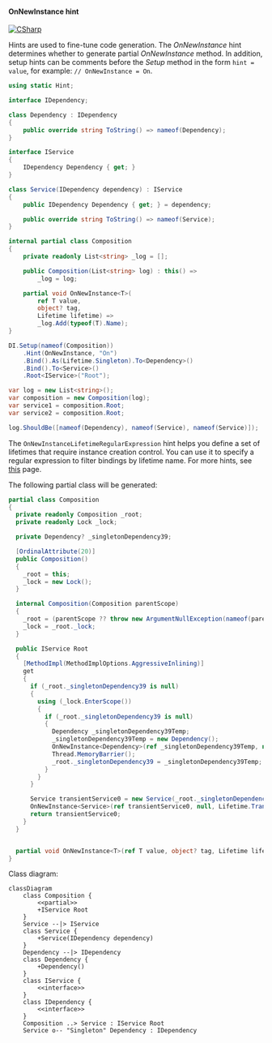 #### OnNewInstance hint

[![CSharp](https://img.shields.io/badge/C%23-code-blue.svg)](../tests/Pure.DI.UsageTests/Hints/OnNewInstanceHintScenario.cs)

Hints are used to fine-tune code generation. The _OnNewInstance_ hint determines whether to generate partial _OnNewInstance_ method.
In addition, setup hints can be comments before the _Setup_ method in the form ```hint = value```, for example: `// OnNewInstance = On`.


```c#
using static Hint;

interface IDependency;

class Dependency : IDependency
{
    public override string ToString() => nameof(Dependency);
}

interface IService
{
    IDependency Dependency { get; }
}

class Service(IDependency dependency) : IService
{
    public IDependency Dependency { get; } = dependency;

    public override string ToString() => nameof(Service);
}

internal partial class Composition
{
    private readonly List<string> _log = [];

    public Composition(List<string> log) : this() =>
        _log = log;

    partial void OnNewInstance<T>(
        ref T value,
        object? tag,
        Lifetime lifetime) =>
        _log.Add(typeof(T).Name);
}

DI.Setup(nameof(Composition))
    .Hint(OnNewInstance, "On")
    .Bind().As(Lifetime.Singleton).To<Dependency>()
    .Bind().To<Service>()
    .Root<IService>("Root");

var log = new List<string>();
var composition = new Composition(log);
var service1 = composition.Root;
var service2 = composition.Root;

log.ShouldBe([nameof(Dependency), nameof(Service), nameof(Service)]);
```

The `OnNewInstanceLifetimeRegularExpression` hint helps you define a set of lifetimes that require instance creation control. You can use it to specify a regular expression to filter bindings by lifetime name.
For more hints, see [this](README.md#setup-hints) page.

The following partial class will be generated:

```c#
partial class Composition
{
  private readonly Composition _root;
  private readonly Lock _lock;

  private Dependency? _singletonDependency39;

  [OrdinalAttribute(20)]
  public Composition()
  {
    _root = this;
    _lock = new Lock();
  }

  internal Composition(Composition parentScope)
  {
    _root = (parentScope ?? throw new ArgumentNullException(nameof(parentScope)))._root;
    _lock = _root._lock;
  }

  public IService Root
  {
    [MethodImpl(MethodImplOptions.AggressiveInlining)]
    get
    {
      if (_root._singletonDependency39 is null)
      {
        using (_lock.EnterScope())
        {
          if (_root._singletonDependency39 is null)
          {
            Dependency _singletonDependency39Temp;
            _singletonDependency39Temp = new Dependency();
            OnNewInstance<Dependency>(ref _singletonDependency39Temp, null, Lifetime.Singleton);
            Thread.MemoryBarrier();
            _root._singletonDependency39 = _singletonDependency39Temp;
          }
        }
      }

      Service transientService0 = new Service(_root._singletonDependency39!);
      OnNewInstance<Service>(ref transientService0, null, Lifetime.Transient);
      return transientService0;
    }
  }


  partial void OnNewInstance<T>(ref T value, object? tag, Lifetime lifetime);
}
```

Class diagram:

```mermaid
classDiagram
	class Composition {
		<<partial>>
		+IService Root
	}
	Service --|> IService
	class Service {
		+Service(IDependency dependency)
	}
	Dependency --|> IDependency
	class Dependency {
		+Dependency()
	}
	class IService {
		<<interface>>
	}
	class IDependency {
		<<interface>>
	}
	Composition ..> Service : IService Root
	Service o-- "Singleton" Dependency : IDependency
```

